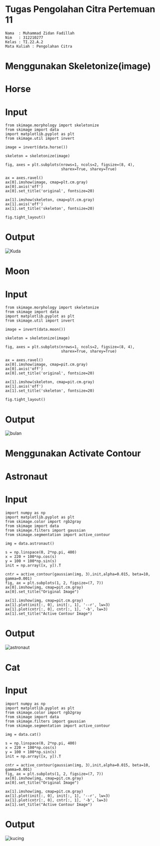 # Tugas Pengolahan Citra Pertemuan 11

```
Nama  : Muhammad Zidan Fadillah
Nim   : 312210277
Kelas : TI.22.A.2
Mata Kuliah : Pengolahan Citra
```

# Menggunakan Skeletonize(image)

# Horse

# Input 
```
from skimage.morphology import skeletonize
from skimage import data
import matplotlib.pyplot as plt
from skimage.util import invert

image = invert(data.horse())

skeleton = skeletonize(image)

fig, axes = plt.subplots(nrows=1, ncols=2, figsize=(8, 4),
                         sharex=True, sharey=True)

ax = axes.ravel()
ax[0].imshow(image, cmap=plt.cm.gray)
ax[0].axis('off')
ax[0].set_title('original', fontsize=20)

ax[1].imshow(skeleton, cmap=plt.cm.gray)
ax[1].axis('off')
ax[1].set_title('skeleton', fontsize=20)

fig.tight_layout()
```
# Output
![Kuda](https://github.com/muhammadzidanfadilah/Pengolahan_Citra_Pertemuan_11/assets/115553474/92aec015-f52f-45c7-96e3-515931a5b4bb)


# Moon
# Input
```
from skimage.morphology import skeletonize
from skimage import data
import matplotlib.pyplot as plt
from skimage.util import invert

image = invert(data.moon())

skeleton = skeletonize(image)

fig, axes = plt.subplots(nrows=1, ncols=2, figsize=(8, 4),
                         sharex=True, sharey=True)

ax = axes.ravel()
ax[0].imshow(image, cmap=pit.cm.gray)
ax[0].axis('off')
ax[0].set_title('original', fontsize=20)

ax[1].imshow(skeleton, cmap=pit.cm.gray)
ax[1].axis('off')
ax[1].set_title('skeleton', fontsize=20)

fig.tight_layout()
```
# Output
![bulan](https://github.com/muhammadzidanfadilah/Pengolahan_Citra_Pertemuan_11/assets/115553474/91987510-01d9-4d07-b5a6-618922c35de1)




# Menggunakan Activate Contour
# Astronaut
# Input

```
import numpy as np
import matplotlib.pyplot as plt
from skimage.color import rgb2gray
from skimage import data
from skimage.filters import gaussian
from skimage.segmentation import active_contour

img = data.astronaut()

s = np.linspace(0, 2*np.pi, 400)
x = 220 + 100*np.cos(s)
y = 100 + 100*np.sin(s)
init = np.array([x, y]).T

cntr = active_contour(gaussian(img, 3),init,alpha=0.015, beta=10, gamma=0.001)
fig, ax = plt.subplots(1, 2, figsize=(7, 7))
ax[0].imshow(img, cmap=pit.cm.gray)
ax[0].set_title("Original Image")

ax[1].imshow(img, cmap=pit.cm.gray)
ax[1].plot(init[:, 0], init[:, 1], '--r', lw=3)
ax[1].plot(cntr[:, 0], cntr[:, 1], '-b', lw=3)
ax[1].set_title("Active Contour Image")
```

# Output
![astronaut](https://github.com/muhammadzidanfadilah/Pengolahan_Citra_Pertemuan_11/assets/115553474/379c64b5-0c75-4be8-974c-618127fdf1b8)

# Cat
# Input
```
import numpy as np
import matplotlib.pyplot as plt
from skimage.color import rgb2gray
from skimage import data
from skimage.filters import gaussian
from skimage.segmentation import active_contour

img = data.cat()

s = np.linspace(0, 2*np.pi, 400)
x = 220 + 100*np.cos(s)
y = 100 + 100*np.sin(s)
init = np.array([x, y]).T

cntr = active_contour(gaussian(img, 3),init,alpha=0.015, beta=10, gamma=0.001)
fig, ax = plt.subplots(1, 2, figsize=(7, 7))
ax[0].imshow(img, cmap=pit.cm.gray)
ax[0].set_title("Original Image")

ax[1].imshow(img, cmap=pit.cm.gray)
ax[1].plot(init[:, 0], init[:, 1], '--r', lw=3)
ax[1].plot(cntr[:, 0], cntr[:, 1], '-b', lw=3)
ax[1].set_title("Active Contour Image")
```

# Output
![kucing](https://github.com/muhammadzidanfadilah/Pengolahan_Citra_Pertemuan_11/assets/115553474/0dd52a2d-6221-411f-923b-e6616055d586)
